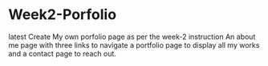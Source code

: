 # Week2-Porfolio
latest
Create My own porfolio page as per the week-2 instruction
An about me page with three links to navigate
a portfolio page to display all my works
and a contact page to reach out.
